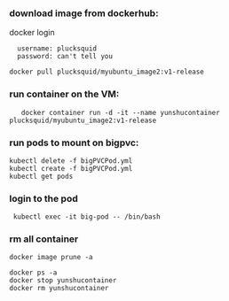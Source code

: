 
### download image from dockerhub:
  docker login
  ```
    username: plucksquid
    password: can't tell you
  ```
  ```
  docker pull plucksquid/myubuntu_image2:v1-release
  ```

### run container on the VM: 
```
   docker container run -d -it --name yunshucontainer plucksquid/myubuntu_image2:v1-release
```

### run pods to mount on bigpvc:

  ```
  kubectl delete -f bigPVCPod.yml
  kubectl create -f bigPVCPod.yml
  kubectl get pods
  ```
  
### login to the pod
  ```
   kubectl exec -it big-pod -- /bin/bash
  ```

### rm all container
  ```
docker image prune -a

docker ps -a
docker stop yunshucontainer
docker rm yunshucontainer

  ```
